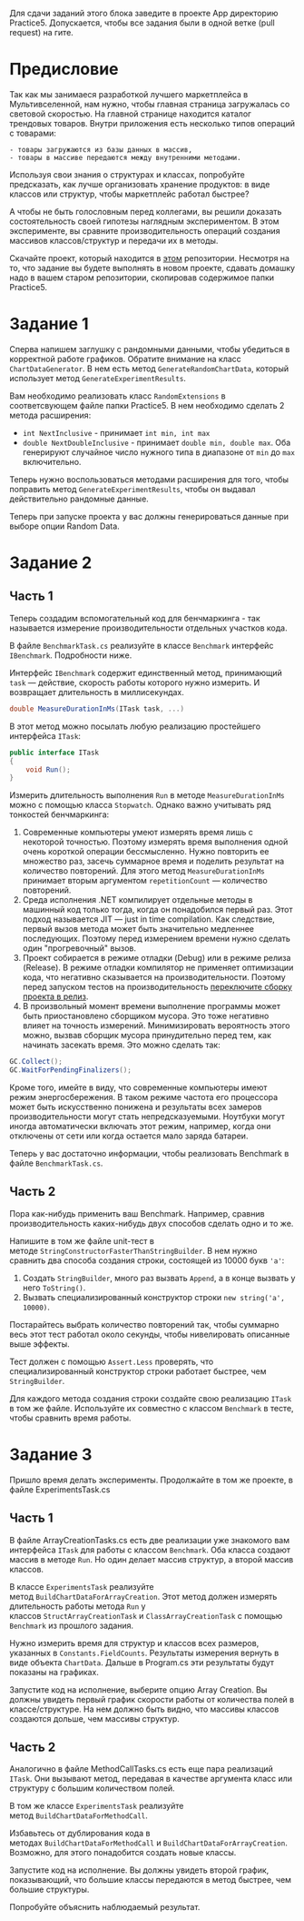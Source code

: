 Для сдачи заданий этого блока заведите в проекте App директорию Practice5. Допускается, чтобы все задания были в одной ветке (pull request) на гите.

# Предисловие

Так как мы занимаеся разработкой лучшего маркетплейса в Мультивселенной, нам нужно, чтобы главная страница загружалась со световой скоростью. На главной странице находится каталог трендовых товаров. 
Внутри приложения есть несколько типов операций с товарами:

	- товары загружаются из базы данных в массив,
	- товары в массиве передаются между внутренними методами. 
	
Используя свои знания о структурах и классах, попробуйте предсказать, как лучше организовать хранение продуктов: в виде классов или структур, чтобы маркетплейс работал быстрее?

А чтобы не быть голословным перед коллегами, вы решили доказать состоятельность своей гипотезы наглядным экспериментом. В этом эксперименте, вы сравните производительность операций создания массивов классов/структур и передачи их в методы.

Скачайте проект, который находится в [этом](https://github.com/marie-frostova/experiments_sharp/tree/master) репозитории.
Несмотря на то, что задание вы будете выполнять в новом проекте, сдавать домашку надо в вашем старом репозитории, скопировав содержимое папки Practice5.

# Задание 1

Сперва напишем заглушку с рандомными данными, чтобы убедиться в корректной работе графиков.
Обратите внимание на класс `ChartDataGenerator`.
В нем есть метод `GenerateRandomChartData`, который использует метод `GenerateExperimentResults`.

Вам необходимо реализовать класс `RandomExtensions` в соответсвующем файле папки Practice5. В нем необходимо сделать 2 метода расширения: 
- `int NextInclusive` - принимает `int min, int max`
- `double NextDoubleInclusive` - принимает `double min, double max`.
Оба генерируют случайное число нужного типа в диапазоне от `min` до `max` включительно.

Теперь нужно воспользоваться методами расширения для того, чтобы поправить метод `GenerateExperimentResults`, чтобы он выдавал действительно рандомные данные.

Теперь при запуске проекта у вас должны генерироваться данные при выборе опции Random Data.

# Задание 2

## Часть 1

Теперь создадим вспомогательный код для бенчмаркинга - так называется измерение производительности отдельных участков кода.

В файле `BenchmarkTask.cs` реализуйте в классе `Benchmark` интерфейс `IBenchmark`. Подробности ниже.

Интерфейс `IBenchmark` содержит единственный метод, принимающий `task` — действие, скорость работы которого нужно измерить. И возвращает длительность в миллисекундах.

```csharp
double MeasureDurationInMs(ITask task, ...)
```

В этот метод можно посылать любую реализацию простейшего интерфейса `ITask`:

```csharp
public interface ITask
{
    void Run();
}
```

Измерить длительность выполнения `Run` в методе `MeasureDurationInMs` можно с помощью класса `Stopwatch`. Однако важно учитывать ряд тонкостей бенчмаркинга:

1. Современные компьютеры умеют измерять время лишь с некоторой точностью. Поэтому измерять время выполнения одной очень короткой операции бессмысленно. Нужно повторить ее множество раз, засечь суммарное время и поделить результат на количество повторений. Для этого метод `MeasureDurationInMs` принимает вторым аргументом `repetitionCount` — количество повторений.
2. Среда исполнения .NET компилирует отдельные методы в машинный код только тогда, когда он понадобился первый раз. Этот подход называется JIT — just in time compilation. Как следствие, первый вызов метода может быть значительно медленнее последующих. Поэтому перед измерением времени нужно сделать один "прогревочный" вызов.
3. Проект собирается в режиме отладки (Debug) или в режиме релиза (Release). В режиме отладки компилятор не применяет оптимизации кода, что негативно сказывается на производительности. Поэтому перед запуском тестов на производительность [переключите сборку проекта в релиз](https://docs.microsoft.com/ru-ru/visualstudio/debugger/how-to-set-debug-and-release-configurations?view=vs-2019).
4. В произвольный момент времени выполнение программы может быть приостановлено сборщиком мусора. Это тоже негативно влияет на точность измерений. Минимизировать вероятность этого можно, вызвав сборщик мусора принудительно перед тем, как начинать засекать время. Это можно сделать так:

```csharp
GC.Collect();
GC.WaitForPendingFinalizers();
```

Кроме того, имейте в виду, что современные компьютеры имеют режим энергосбережения. В таком режиме частота его процессора может быть искусственно понижена и результаты всех замеров производительности могут стать непредсказуемыми. Ноутбуки могут иногда автоматически включать этот режим, например, когда они отключены от сети или когда остается мало заряда батареи.

Теперь у вас достаточно информации, чтобы реализовать Benchmark в файле `BenchmarkTask.cs`.

## Часть 2

Пора как-нибудь применить ваш Benchmark. Например, сравнив производительность каких-нибудь двух способов сделать одно и то же.

Напишите в том же файле unit-тест в методе `StringConstructorFasterThanStringBuilder`. В нем нужно сравнить два способа создания строки, состоящей из 10000 букв `'а'`:

1. Создать `StringBuilder`, много раз вызвать `Append`, а в конце вызвать у него `ToString()`.
2. Вызвать специализированный конструктор строки `new string('a', 10000)`.

Постарайтесь выбрать количество повторений так, чтобы суммарно весь этот тест работал около секунды, чтобы нивелировать описанные выше эффекты.

Тест должен с помощью `Assert.Less` проверять, что специализированный конструктор строки работает быстрее, чем `StringBuilder`.

Для каждого метода создания строки создайте свою реализацию `ITask` в том же файле. Используйте их совместно с классом `Benchmark` в тесте, чтобы сравнить время работы.

# Задание 3

Пришло время делать эксперименты. Продолжайте в том же проекте, в файле ExperimentsTask.cs
## Часть 1

В файле ArrayCreationTasks.cs есть две реализации уже знакомого вам интерфейса `ITask` для работы с классом `Benchmark`. Оба класса создают массив в методе `Run`. Но один делает массив структур, а второй массив классов.

В классе `ExperimentsTask` реализуйте метод `BuildChartDataForArrayCreation`. Этот метод должен измерять длительность работы метода `Run` у классов `StructArrayCreationTask` и `ClassArrayCreationTask` с помощью `Benchmark` из прошлого задания.

Нужно измерить время для структур и классов всех размеров, указанных в `Constants.FieldCounts`. Результаты измерения вернуть в виде объекта `ChartData`. Дальше в Program.cs эти результаты будут показаны на графиках.

Запустите код на исполнение, выберите опцию Array Creation. Вы должны увидеть первый график скорости работы от количества полей в классе/структуре. На нем должно быть видно, что массивы классов создаются дольше, чем массивы структур.

## Часть 2

Аналогично в файле MethodCallTasks.cs есть еще пара реализаций `ITask`. Они вызывают метод, передавая в качестве аргумента класс или структуру с большим количеством полей.

В том же классе `ExperimentsTask` реализуйте метод `BuildChartDataForMethodCall`.

Избавьтесь от дублирования кода в методах `BuildChartDataForMethodCall` и `BuildChartDataForArrayCreation`. Возможно, для этого понадобится создать новые классы.

Запустите код на исполнение. Вы должны увидеть второй график, показывающий, что большие классы передаются в метод быстрее, чем большие структуры.

Попробуйте объяснить наблюдаемый результат.
